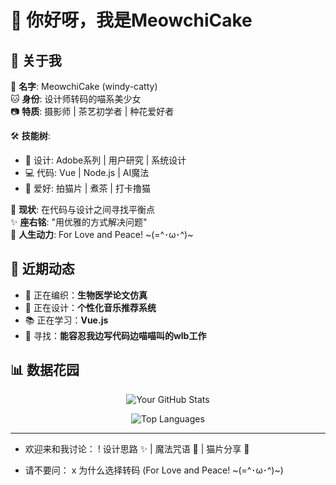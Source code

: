 # 👋 你好呀，我是MeowchiCake

## 🎀 关于我

🌸 **名字**: MeowchiCake (windy-catty)  
🐱 **身份**: 设计师转码的喵系美少女  
📷 **特质**: 摄影师 | 茶艺初学者 | 种花爱好者  

🛠️ **技能树**:  

- 🎨 设计: Adobe系列 | 用户研究 | 系统设计  
- 💻 代码: Vue | Node.js | AI魔法  
- 🧶 爱好: 拍猫片 | 煮茶 | 打卡撸猫  

🌱 **现状**: 在代码与设计之间寻找平衡点  
✨ **座右铭**: "用优雅的方式解决问题"  
🐾 **人生动力**: For Love and Peace! ~(=^･ω･^)~

## 🌸 近期动态

- 🧶 正在编织：**生物医学论文仿真**
- 🎨 正在设计：**个性化音乐推荐系统**
- 📚 正在学习：**Vue.js**
- 🐾 寻找：**能容忍我边写代码边喵喵叫的wlb工作**

## 📊 数据花园

<div align="center">

![Your GitHub Stats](https://github-readme-stats.vercel.app/api?username=windy-catty&show_icons=true&theme=radical&bg_color=30,ff9a9e,fad0c4&title_color=fff&icon_color=fff&hide_border=true)

![Top Languages](https://github-readme-stats.vercel.app/api/top-langs/?username=windy-catty&layout=compact&theme=radical&bg_color=30,a18cd1,fbc2eb&title_color=fff&hide_border=true)

</div>

------

+ 欢迎来和我讨论：
  ! 设计思路 ✨ | 魔法咒语 🎩 | 猫片分享 🐾

- 请不要问：
  x 为什么选择转码 (For Love and Peace! ~(=^･ω･^)~)
